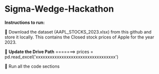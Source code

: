 # Sigma-Wedge-Hackathon


**Instructions to run:**

🔗  Download the dataset (AAPL_STOCKS_2023.xlsx) from this github and store it locally. This contains the Closed stock prices of Apple for the   year 2023.

🔧  **Update the Drive Path**
     =======>   prices = pd.read_excel('xxxxxxxxxxxxxxxxxxxxxxxxxxxxxxxxxx')

🚀  Run all the code sections
